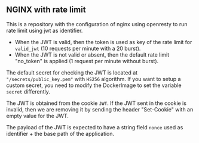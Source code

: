 
## NGINX with rate limit

This is a repository with the configuration of nginx using openresty to run rate limit using jwt as identifier.

- When the JWT is valid, then the token is used as key of the rate limit for `valid_jwt` (10 requests per minute with a 20 burst).
- When the JWT is not valid or absent, then the default rate limit "no_token" is applied (1 request per minute without burst).

The default secret for checking the JWT is located at `"/secrets/public_key.pem"` with `HS256` algorithm. If you want to setup a custom secret, you need to modify the DockerImage to set the variable `secret` differently.

The JWT is obtained from the cookie `JWT`. If the JWT sent in the cookie is invalid, then we are removing it by sending the header "Set-Cookie" with an empty value for the JWT.

The payload of the JWT is expected to have a string field `nonce` used as identifier + the base path of the application.
